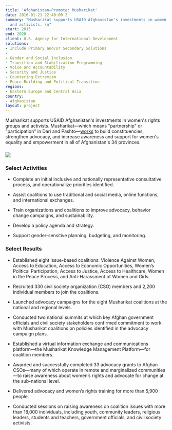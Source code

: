 ```yaml
---
title: 'Afghanistan—Promote: Musharikat'
date: 2016-01-21 22:40:00 Z
summary: "Musharikat supports USAID Afghanistan's investments in women's rights groups
  and activists. \n"
start: 2015
end: 2020
client: U.S. Agency for International Development
solutions:
- Include Primary and/or Secondary Solutions
- 
- Gender and Social Inclusion
- Transition and Stabilization Programming
- Voice and Accountability
- Security and Justice
- Countering Extremism
- Peace-Building and Political Transition
regions:
- Eastern Europe and Central Asia
country:
- Afghanistan
layout: project
---
```


Musharikat supports USAID Afghanistan's investments in women's rights groups and activists. Musharikat—which means "partnership" or "participation" in Dari and Pashto—[works](https://dai-global-developments.com/articles/women-and-girls-advocate-for-their-place-in-afghanistans-social-and-political-mainstream) to build constituencies, strengthen advocacy, and increase awareness and support for women's equality and empowerment in all of Afghanistan's 34 provinces.

### ![](https://assetify-dai.com/projects/Musharikat-web.jpg)

### Select Activities

* Complete an initial inclusive and nationally representative consultative process, and operationalize priorities identified.

* Assist coalitions to use traditional and social media, online functions, and international exchanges.

* Train organizations and coalitions to improve advocacy, behavior change campaigns, and sustainability.

* Develop a policy agenda and strategy.

* Support gender-sensitive planning, budgeting, and monitoring.

### Select Results

* Established eight issue-based coalitions: Violence Against Women, Access to Education, Access to Economic Opportunities, Women’s Political Participation, Access to Justice, Access to Healthcare, Women in the Peace Process, and Anti-Harassment of Women and Girls.

* Recruited 330 civil society organization (CSO) members and 2,200 individual members to join the coalitions.

* Launched advocacy campaigns for the eight Musharikat coalitions at the national and regional levels.

* Conducted two national summits at which key Afghan government officials and civil society stakeholders confirmed commitment to work with Musharikat coalitions on policies identified in the advocacy campaign plans.

* Established a virtual information exchange and communications platform—the Musharikat Knowledge Management Platform—for coalition members.

* Awarded and successfully completed 33 advocacy grants to Afghan CSOs—many of which operate in remote and marginalized communities—to raise awareness about women’s rights and advocate for change at the sub-national level.

* Delivered advocacy and women’s rights training for more than 5,900 people.

* Conducted sessions on raising awareness on coalition issues with more than 18,000 individuals, including youth, community leaders, religious leaders, students and teachers, government officials, and civil society activists.